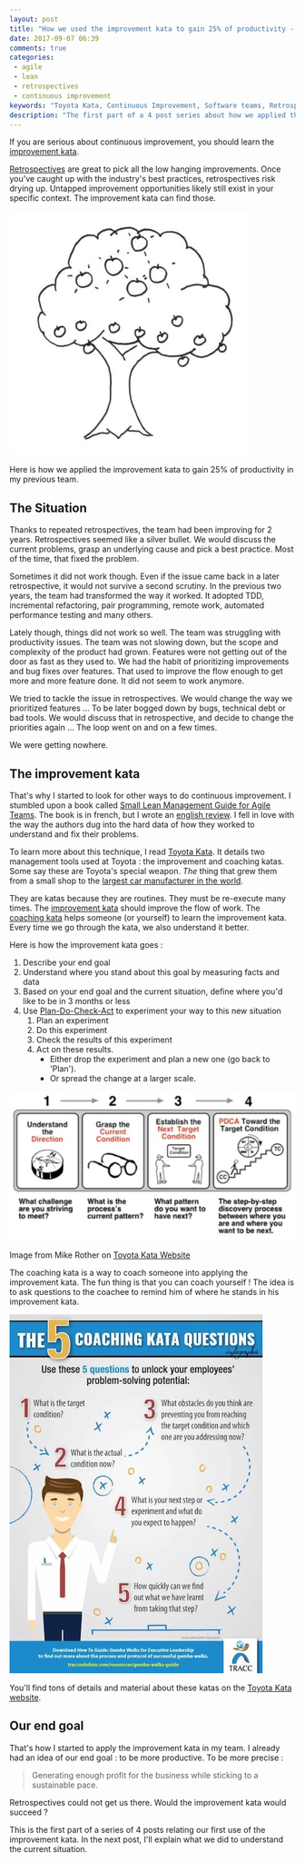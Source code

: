 ```yaml
---
layout: post
title: "How we used the improvement kata to gain 25% of productivity - Part 1"
date: 2017-09-07 06:39
comments: true
categories:
 - agile
 - lean
 - retrospectives
 - continuous improvement
keywords: "Toyota Kata, Continuous Improvement, Software teams, Retrospectives, Lean, Lean Software, Agile, Scrum"
description: "The first part of a 4 post series about how we applied the improvement kata to increase the productivity of our software team"
---
```

If you are serious about continuous improvement, you should learn the [improvement kata](http://www-personal.umich.edu/~mrother/The_Improvement_Kata.html).

[Retrospectives](/blog/categories/retrospectives/) are great to pick all the low hanging improvements. Once you've caught up with the industry's best practices, retrospectives risk drying up. Untapped improvement opportunities likely still exist in your specific context. The improvement kata can find those.

![Low and high hangling fruits on a tree](../imgs/2017-09-07-how-we-used-the-improvement-kata-to-gain-25-percent-of-productivity-part-1/low-hanging-fruits.jpeg)

Here is how we applied the improvement kata to gain 25% of productivity in my previous team.

## The Situation

Thanks to repeated retrospectives, the team had been improving for 2 years. Retrospectives seemed like a silver bullet. We would discuss the current problems, grasp an underlying cause and pick a best practice. Most of the time, that fixed the problem.

Sometimes it did not work though. Even if the issue came back in a later retrospective, it would not survive a second scrutiny. In the previous two years, the team had transformed the way it worked. It adopted TDD, incremental refactoring, pair programming, remote work, automated performance testing and many others.

Lately though, things did not work so well. The team was struggling with productivity issues. The team was not slowing down, but the scope and complexity of the product had grown. Features were not getting out of the door as fast as they used to. We had the habit of prioritizing improvements and bug fixes over features. That used to improve the flow enough to get more and more feature done. It did not seem to work anymore.

We tried to tackle the issue in retrospectives. We would change the way we prioritized features ... To be later bogged down by bugs, technical debt or bad tools. We would discuss that in retrospective, and decide to change the priorities again ... The loop went on and on a few times.

We were getting nowhere.

## The improvement kata 

That's why I started to look for other ways to do continuous improvement. I stumbled upon a book called [Small Lean Management Guide for Agile Teams](http://leanagilecamp.fr/). The book is in french, but I wrote an [english review](/are-most-agile-teams-doing-continuous-improvement-the-silly-way/). I fell in love with the way the authors dug into the hard data of how they worked to understand and fix their problems.

To learn more about this technique, I read [Toyota Kata](https://www.amazon.com/Toyota-Kata-Managing-Improvement-Adaptiveness/dp/0071635238/ref=sr_1_1?ie=UTF8&qid=1504758735&sr=8-1&keywords=toyota+kata). It details two management tools used at Toyota : the improvement and coaching katas. Some say these are Toyota's special weapon. _The_ thing that grew them from a small shop to the [largest car manufacturer in the world](https://en.wikipedia.org/wiki/Automotive_industry).

They are katas because they are routines. They must be re-execute many times. The [improvement kata](http://www-personal.umich.edu/~mrother/The_Improvement_Kata.html) should improve the flow of work. The [coaching kata](http://www-personal.umich.edu/~mrother/The_Coaching_Kata.html) helps someone (or yourself) to learn the improvement kata. Every time we go through the kata, we also understand it better.

Here is how the improvement kata goes :

1.  Describe your end goal
2.  Understand where you stand about this goal by measuring facts and data
3.  Based on your end goal and the current situation, define where you'd like to be in 3 months or less
4.  Use [Plan-Do-Check-Act](https://en.wikipedia.org/wiki/PDCA) to experiment your way to this new situation
    1.  Plan an experiment
    2.  Do this experiment
    3.  Check the results of this experiment
    4.  Act on these results. 
        *   Either drop the experiment and plan a new one (go back to 'Plan').
        *   Or spread the change at a larger scale.

[![The Improvement Kata Pattern](../imgs/2017-09-07-how-we-used-the-improvement-kata-to-gain-25-percent-of-productivity-part-1/katapattern.jpg)](http://www-personal.umich.edu/~mrother/Homepage.html)<div class="image-credits">Image from Mike Rother on [Toyota Kata Website](http://www-personal.umich.edu/~mrother/Homepage.html)</div>

The coaching kata is a way to coach someone into applying the improvement kata. The fun thing is that you can coach yourself ! The idea is to ask questions to the coachee to remind him of where he stands in his improvement kata.

[![The Coaching Kata Questions](../imgs/2017-09-07-how-we-used-the-improvement-kata-to-gain-25-percent-of-productivity-part-1/The-coaching-Kata-questions.jpg)](https://traccsolution.com/resources/coaching-infographic/)

You'll find tons of details and material about these katas on the [Toyota Kata website](http://www-personal.umich.edu/~mrother/Homepage.html).

## Our end goal

That's how I started to apply the improvement kata in my team. I already had an idea of our end goal : to be more productive. To be more precise :

> Generating enough profit for the business while sticking to a sustainable pace.

Retrospectives could not get us there. Would the improvement kata would succeed ?

This is the first part of a series of 4 posts relating our first use of the improvement kata. In the next post, I'll explain what we did to understand the current situation.